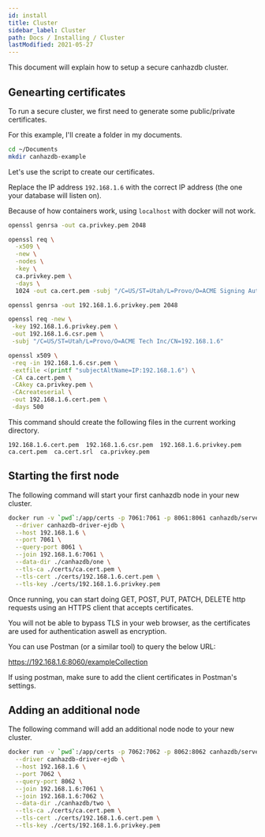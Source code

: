 ```yaml
---
id: install
title: Cluster
sidebar_label: Cluster
path: Docs / Installing / Cluster
lastModified: 2021-05-27
---
```


This document will explain how to setup a secure canhazdb cluster.

## Genearting certificates

To run a secure cluster, we first need to generate some public/private certificates.

For this example, I'll create a folder in my documents.

```bash
cd ~/Documents
mkdir canhazdb-example
```

Let's use the script to create our certificates.

Replace the IP address `192.168.1.6` with the correct IP address (the one your database will listen on).

Because of how containers work, using `localhost` with docker will not work.

```bash
openssl genrsa -out ca.privkey.pem 2048

openssl req \
  -x509 \
  -new \
  -nodes \
  -key \
  ca.privkey.pem \
  -days \
  1024 -out ca.cert.pem -subj "/C=US/ST=Utah/L=Provo/O=ACME Signing Authority Inc/CN=example.com"

openssl genrsa -out 192.168.1.6.privkey.pem 2048

openssl req -new \
 -key 192.168.1.6.privkey.pem \
 -out 192.168.1.6.csr.pem \
 -subj "/C=US/ST=Utah/L=Provo/O=ACME Tech Inc/CN=192.168.1.6"

openssl x509 \
 -req -in 192.168.1.6.csr.pem \
 -extfile <(printf "subjectAltName=IP:192.168.1.6") \
 -CA ca.cert.pem \
 -CAkey ca.privkey.pem \
 -CAcreateserial \
 -out 192.168.1.6.cert.pem \
 -days 500
```

This command should create the following files in the current working directory.

```
192.168.1.6.cert.pem  192.168.1.6.csr.pem  192.168.1.6.privkey.pem  ca.cert.pem  ca.cert.srl  ca.privkey.pem
```

## Starting the first node

The following command will start your first canhazdb node in your new cluster.

```bash
docker run -v `pwd`:/app/certs -p 7061:7061 -p 8061:8061 canhazdb/server \
  --driver canhazdb-driver-ejdb \
  --host 192.168.1.6 \
  --port 7061 \
  --query-port 8061 \
  --join 192.168.1.6:7061 \
  --data-dir ./canhazdb/one \
  --tls-ca ./certs/ca.cert.pem \
  --tls-cert ./certs/192.168.1.6.cert.pem \
  --tls-key ./certs/192.168.1.6.privkey.pem
```

Once running, you can start doing GET, POST, PUT, PATCH, DELETE http requests using an HTTPS client that accepts certificates.

You will not be able to bypass TLS in your web browser, as the certificates are used for authentication aswell as encryption.

You can use Postman (or a similar tool) to query the below URL:

https://192.168.1.6:8060/exampleCollection

If using postman, make sure to add the client certificates in Postman's settings.

## Adding an additional node

The following command will add an additional node node to your new cluster.

```bash
docker run -v `pwd`:/app/certs -p 7062:7062 -p 8062:8062 canhazdb/server \
  --driver canhazdb-driver-ejdb \
  --host 192.168.1.6 \
  --port 7062 \
  --query-port 8062 \
  --join 192.168.1.6:7061 \
  --join 192.168.1.6:7062 \
  --data-dir ./canhazdb/two \
  --tls-ca ./certs/ca.cert.pem \
  --tls-cert ./certs/192.168.1.6.cert.pem \
  --tls-key ./certs/192.168.1.6.privkey.pem
```
